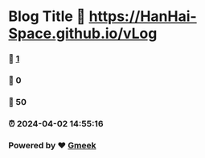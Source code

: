 # Blog Title :link: https://HanHai-Space.github.io/vLog 
### :page_facing_up: [1](https://HanHai-Space.github.io/vLog/tag.html) 
### :speech_balloon: 0 
### :hibiscus: 50 
### :alarm_clock: 2024-04-02 14:55:16 
### Powered by :heart: [Gmeek](https://github.com/Meekdai/Gmeek)
